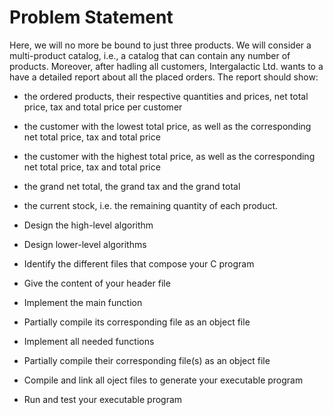 # Problem Statement
Here, we will no more be bound to just three products. We will consider a multi-product catalog, i.e., a catalog that can contain any number of products. Moreover, after hadling all customers, Intergalactic Ltd. wants to a have a detailed report about all the placed orders. The report should show:
- the ordered products, their respective quantities and prices, net total price, tax and total price per customer
- the customer with the lowest total price, as well as the corresponding net total price, tax and total price
- the customer with the highest total price, as well as the corresponding net total price, tax and total price
- the grand net total, the grand tax and the grand total
- the current stock, i.e. the remaining quantity of each product.

- Design the high-level algorithm
- Design lower-level algorithms
- Identify the different files that compose your C program
- Give the content of your header file
- Implement the main function
- Partially compile its corresponding file as an object file
- Implement all needed functions
- Partially compile their corresponding file(s) as an object file
- Compile and link all oject files to generate your executable program
- Run and test your executable program
